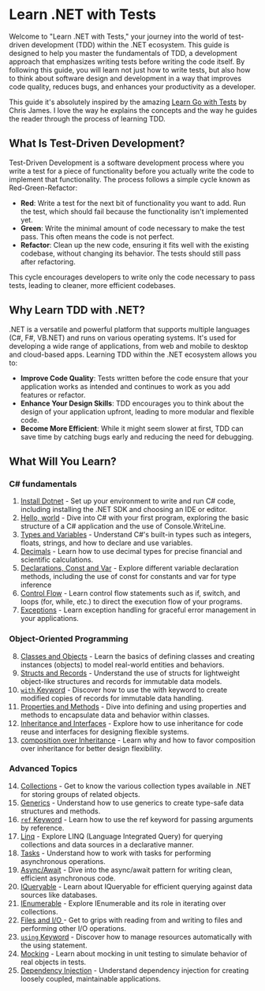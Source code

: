 # Learn .NET with Tests

Welcome to "Learn .NET with Tests," your journey into the world of test-driven development (TDD) within the .NET ecosystem. This guide is designed to help you master the fundamentals of TDD, a development approach that emphasizes writing tests before writing the code itself. By following this guide, you will learn not just how to write tests, but also how to think about software design and development in a way that improves code quality, reduces bugs, and enhances your productivity as a developer.

This guide it's absolutely inspired by the amazing [Learn Go with Tests](https://quii.gitbook.io/learn-go-with-tests/) by Chris James. I love the way he explains the concepts and the way he guides the reader through the process of learning TDD.

## What Is Test-Driven Development?

Test-Driven Development is a software development process where you write a test for a piece of functionality before you actually write the code to implement that functionality. The process follows a simple cycle known as Red-Green-Refactor:

- **Red**: Write a test for the next bit of functionality you want to add. Run the test, which should fail because the functionality isn't implemented yet.
- **Green**: Write the minimal amount of code necessary to make the test pass. This often means the code is not perfect.
- **Refactor**: Clean up the new code, ensuring it fits well with the existing codebase, without changing its behavior. The tests should still pass after refactoring.

This cycle encourages developers to write only the code necessary to pass tests, leading to cleaner, more efficient codebases.

## Why Learn TDD with .NET?

.NET is a versatile and powerful platform that supports multiple languages (C#, F#, VB.NET) and runs on various operating systems. It's used for developing a wide range of applications, from web and mobile to desktop and cloud-based apps. Learning TDD within the .NET ecosystem allows you to:

- **Improve Code Quality**: Tests written before the code ensure that your application works as intended and continues to work as you add features or refactor.
- **Enhance Your Design Skills**: TDD encourages you to think about the design of your application upfront, leading to more modular and flexible code.
- **Become More Efficient**: While it might seem slower at first, TDD can save time by catching bugs early and reducing the need for debugging.

## What Will You Learn?

### C# fundamentals

1. [Install Dotnet](install.md) - Set up your environment to write and run C# code, including installing the .NET SDK and choosing an IDE or editor.
2. [Hello, world](hello-world.md) - Dive into C# with your first program, exploring the basic structure of a C# application and the use of Console.WriteLine.
3. [Types and Variables](types.md) - Understand C#'s built-in types such as integers, floats, strings, and how to declare and use variables.
4. [Decimals](decimal.md) - Learn how to use decimal types for precise financial and scientific calculations.
5. [Declarations, Const and Var](declarations.md) - Explore different variable declaration methods, including the use of const for constants and var for type inference
6. [Control Flow](control-flow.md) - Learn control flow statements such as if, switch, and loops (for, while, etc.) to direct the execution flow of your programs.
7. [Exceptions](exceptions.md) - Learn exception handling for graceful error management in your applications.

### Object-Oriented Programming

8. [Classes and Objects](classes.md) - Learn the basics of defining classes and creating instances (objects) to model real-world entities and behaviors.
9. [Structs and Records](records.md) - Understand the use of structs for lightweight object-like structures and records for immutable data models.
10. [`with` Keyword](with.md) - Discover how to use the with keyword to create modified copies of records for immutable data handling.
11. [Properties and Methods](methods.md) - Dive into defining and using properties and methods to encapsulate data and behavior within classes.
12. [Inheritance and Interfaces](inheritance.md) - Explore how to use inheritance for code reuse and interfaces for designing flexible systems.
13. [composition over Inheritance](composition.md) - Learn why and how to favor composition over inheritance for better design flexibility.

### Advanced Topics

14. [Collections](collections.md) - Get to know the various collection types available in .NET for storing groups of related objects.
15. [Generics](generics.md) - Understand how to use generics to create type-safe data structures and methods.
16. [`ref` Keyword](ref.md) - Learn how to use the ref keyword for passing arguments by reference.
17. [Linq](linq.md) - Explore LINQ (Language Integrated Query) for querying collections and data sources in a declarative manner.
18. [Tasks](tasks.md) - Understand how to work with tasks for performing asynchronous operations.
19. [Async/Await](async.md) - Dive into the async/await pattern for writing clean, efficient asynchronous code.
20. [IQueryable](queriable.md) - Learn about IQueryable for efficient querying against data sources like databases.
21. [IEnumerable](enumerable.md) - Explore IEnumerable and its role in iterating over collections.
22. [Files and I/O ](io.md) - Get to grips with reading from and writing to files and performing other I/O operations.
23. [`using` Keyword](using.md) - Discover how to manage resources automatically with the using statement.
24. [Mocking](mock.md) - Learn about mocking in unit testing to simulate behavior of real objects in tests.
25. [Dependency Injection](dependency-injection.md) - Understand dependency injection for creating loosely coupled, maintainable applications.
